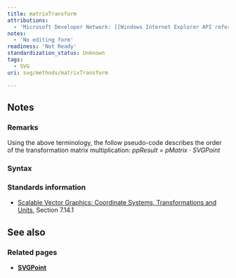 ```yaml
---
title: matrixTransform
attributions:
  - 'Microsoft Developer Network: [[Windows Internet Explorer API reference](http://msdn.microsoft.com/en-us/library/ie/hh828809%28v=vs.85%29.aspx) Article]'
notes:
  - 'No editing form'
readiness: 'Not Ready'
standardization_status: Unknown
tags:
  - SVG
uri: svg/methods/matrixTransform

---
```

## Notes

### Remarks

Using the above terminology, the follow pseudo-code describes the order of the transformation matrix multiplication: *ppResult* = *pMatrix* · *SVGPoint*

### Syntax

### Standards information

-   [Scalable Vector Graphics: Coordinate Systems, Transformations and Units](http://go.microsoft.com/fwlink/p/?linkid=204735), Section 7.14.1

## See also

### Related pages

-   [**SVGPoint**](/svg/objects/SVGPoint)
